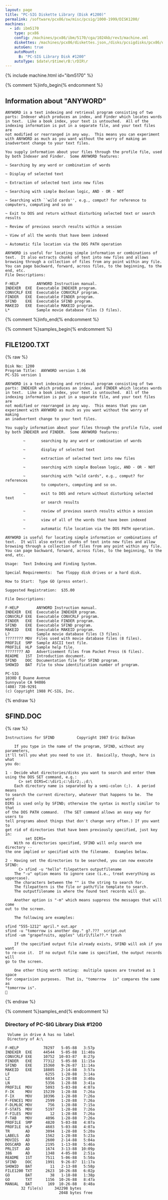 ```yaml
---
layout: page
title: "PC-SIG Diskette Library (Disk #1200)"
permalink: /software/pcx86/sw/misc/pcsig/1000-1999/DISK1200/
machines:
  - id: ibm5170
    type: pcx86
    config: /machines/pcx86/ibm/5170/cga/1024kb/rev3/machine.xml
    diskettes: /machines/pcx86/diskettes.json,/disks/pcsigdisks/pcx86/diskettes.json
    autoGen: true
    autoMount:
      B: "PC-SIG Library Disk #1200"
    autoType: $date\r$time\rB:\rDIR\r
---
```


{% include machine.html id="ibm5170" %}

{% comment %}info_begin{% endcomment %}

## Information about "ANYWORD"

    ANYWORD is a text indexing and retrieval program consisting of two
    parts: Indexer which produces an index, and Finder which locates words
    in text.  Like a book index, your text is untouched.  All of the
    indexing information is put in a separate file, and your text files are
    not modified or rearranged in any way.  This means you can experiment
    with ANYWORD as much as you want without the worry of making an
    inadvertent change to your text files.
    
    You supply information about your files through the profile file, used
    by both Indexer and Finder.  Some ANYWORD features:
    
    ~ Searching by any word or combination of words
    
    ~ Display of selected text
    
    ~ Extraction of selected text into new files
    
    ~ Searching with simple Boolean logic, AND - OR - NOT
    
    ~ Searching with ``wild cards'', e.g., comput? for reference to
    computers, computing and so on
    
    ~ Exit to DOS and return without disturbing selected text or search
    results
    
    ~ Review of previous search results within a session
    
    ~ View of all the words that have been indexed
    
    ~ Automatic file location via the DOS PATH operation
    
    ANYWORD is useful for locating simple information or combinations of
    text.  It also extracts chunks of text into new files and allows
    browsing through a collection of files from any point within any file.
    You can page backward, forward, across files, to the beginning, to the
    end, etc.
    File Descriptions:
    
    F-HELP        ANYWORD Instruction manual.
    INDEXER  EXE  Executable INDEXER program.
    CONVCRLF EXE  Executable CONVCRLF program.
    FINDER   EXE  Executable FINDER program.
    SFIND    EXE  Executable SFIND program.
    MAKEID   EXE  Executable MAKEID program.
    L*            Sample movie database files (3 files).
{% comment %}info_end{% endcomment %}

{% comment %}samples_begin{% endcomment %}

## FILE1200.TXT

{% raw %}
```
Disk No: 1200
Program Title:  ANYWORD version 1.06
PC-SIG version 1

ANYWORD is a text indexing and retrieval program consisting of two
parts: INDEXER which produces an index, and FINDER which locates words
in text.  Like a book index, your text is untouched.  All of the
indexing information is put in a separate file, and your text files are
not modified or rearranged in any way.  This means that you can
experiment with ANYWORD as much as you want without the worry of making
an inadvertent change to your text files.

You supply information about your files through the profile file, used
by both INDEXER and FINDER.  Some ANYWORD features:

        ~       searching by any word or combination of words

        ~       display of selected text

        ~       extraction of selected text into new files

        ~       searching with simple Boolean logic, AND - OR - NOT

        ~       searching with "wild cards", e.g., comput? for references
                to computers, computing and so on.

        ~       exit to DOS and return without disturbing selected text
                or search results

        ~       review of previous search results within a session

        ~       view of all of the words that have been indexed

        ~       automatic file location via the DOS PATH operation.

ANYWORD is useful for locating simple information or combinations of
text.  It will also extract chunks of text into new files and allow
browsing through a collection of files from any point within any file.
You can page backward, forward, across files, to the beginning, to the
end, etc.

Usage:  Text Indexing and Finding System.

Special Requirements:  Two floppy disk drives or a hard disk.

How to Start:  Type GO (press enter).

Suggested Registration:  $35.00

File Descriptions:

F-HELP        ANYWORD Instruction manual.
INDEXER  EXE  Executable INDEXER program.
CONVCRLF EXE  Executable CONVCRLF program.
FINDER   EXE  Executable FINDER program.
SFIND    EXE  Executable SFIND program.
MAKEID   EXE  Executable MAKEID program.
L?            Sample movie database files (3 files).
???????? MOV  Files used with movie database files (8 files).
PROFILE  SMP  Sample ASCII text file.
PROFILE  HLP  Sample help file.
???????? AD   Advertisement files from Packet Press (6 files).
README   1ST  Introduction document.
SFIND    DOC  Documentation file for SFIND program.
SHOWID   BAT  File to show identification number of program.

PC-SIG
1030D E Duane Avenue
Sunnyvale CA 94086
(408) 730-9291
(c) Copyright 1988 PC-SIG, Inc.

```
{% endraw %}

## SFIND.DOC

{% raw %}
```
Instructions for SFIND			Copyright 1987 Eric Balkan

    If you type in the name of the program, SFIND, without any parameters,
it'll tell you what you need to use it.  Basically, though, here is what
you do:

1 - Decide what directories/disks you want to search and enter them
using the DOS SET command, e.g.:
	  C> set DIRS=C:\dir1;c:\dir2;.;d:\
    Each directory name is separated by a semi-colon (;).  A period means
to search the current directory, whatever that happens to be.  The word
DIRS is used only by SFIND; otherwise the syntax is mostly similar to that
of the DOS PATH command.  (The SET command allows an easy way for users to
tell programs about things that don't change very often.) If you want to
get rid of directories that have been previously specified, just key in:
	     set DIRS=
    With no directories specified, SFIND will only search one directory --
the one implied or specified with the filename.  Examples below.

2 - Having set the directories to be searched, you can now execute SFIND:
	  C> sfind -u "hello" filepattern outputfilename
    The "-u" option means to ignore case (i.e., treat everything as uppercase).
    The characters between the "" is the string to search for.
    The filepattern is the file or path/file template to search.
    The outputfilename is where the found text records will go.

    Another option is "-m" which means suppress the messages that will come
out to the screen.

    The following are examples:

sfind "555-1212" april.* out.apr
sfind -u "tomorrow is another day." g?.???  script.out
sfind -um "grapefruits, apples" \dir1\file??.* trash

    If the specified output file already exists, SFIND will ask if you want
to re-use it.  If no output file name is specified, the output records will
go to the screen.

    One other thing worth noting:  multiple spaces are treated as 1 space
for comparision purposes.  That is, "tomorrow   is" compares the same as
"tomorrow is".

```
{% endraw %}

{% comment %}samples_end{% endcomment %}

### Directory of PC-SIG Library Disk #1200

     Volume in drive A has no label
     Directory of A:\

    F-HELP           78297   5-05-88   3:57p
    INDEXER  EXE     44544   5-05-88  11:40a
    CONVCRLF EXE     10752  10-03-87   8:27p
    FINDER   EXE     77312   5-05-88  11:15a
    SFIND    EXE     15360   9-26-87  11:14a
    MAKEID   EXE     18805   2-14-88   3:57a
    LF                6255   1-28-88   3:14a
    LZ                6834   1-28-88   3:40a
    LN                5356   1-28-88   3:41a
    PROFILE  MOV      5093   5-03-88   4:07a
    F-IK     MOV     15239   1-28-88   7:26a
    F-IX     MOV     10396   1-28-88   7:26a
    F-FENCE1 MOV      2599   1-28-88   7:26a
    F-DLMLOC MOV       756   1-28-88   7:15a
    F-STATS  MOV      5197   1-28-88   7:26a
    F-FILES  MOV        12   1-28-88   7:26a
    F-TAB    MOV      4096   1-28-88   7:26a
    PROFILE  SMP      4820   5-03-88   4:07a
    PROFILE  HLP      4603   5-03-88   4:07a
    TR       AD       3094   1-28-88   5:20a
    LABELS   AD       1562   1-28-88   5:23a
    MOVIES   AD       2600   2-14-88   5:04a
    DOSCARD  AD       2195   1-13-88   5:46a
    PRLIST   AD       1674   3-13-88  10:09p
    386      AD       1348   4-05-88   2:51a
    README   1ST      7511   5-06-88   5:50a
    SFIND    DOC      1991   9-26-87  11:17a
    SHOWID   BAT        11   2-13-88   5:58p
    FILE1200 TXT      2623  10-26-88   6:02p
    GO       BAT        38   1-18-88   1:38p
    GO       TXT      1156  10-26-88   8:47a
    MANUAL   BAT       169  10-26-88   8:48a
           32 file(s)     342298 bytes
                            2048 bytes free
